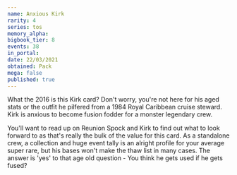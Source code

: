 ```yaml
---
name: Anxious Kirk
rarity: 4
series: tos
memory_alpha:
bigbook_tier: 8
events: 38
in_portal:
date: 22/03/2021
obtained: Pack
mega: false
published: true
---
```


What the 2016 is this Kirk card? Don't worry, you're not here for his aged stats or the outfit he pilfered from a 1984 Royal Caribbean cruise steward. Kirk is anxious to become fusion fodder for a monster legendary crew.

You'll want to read up on Reunion Spock and Kirk to find out what to look forward to as that's really the bulk of the value for this card. As a standalone crew, a collection and huge event tally is an alright profile for your average super rare, but his bases won't make the thaw list in many cases. The answer is 'yes' to that age old question - You think he gets used if he gets fused?
